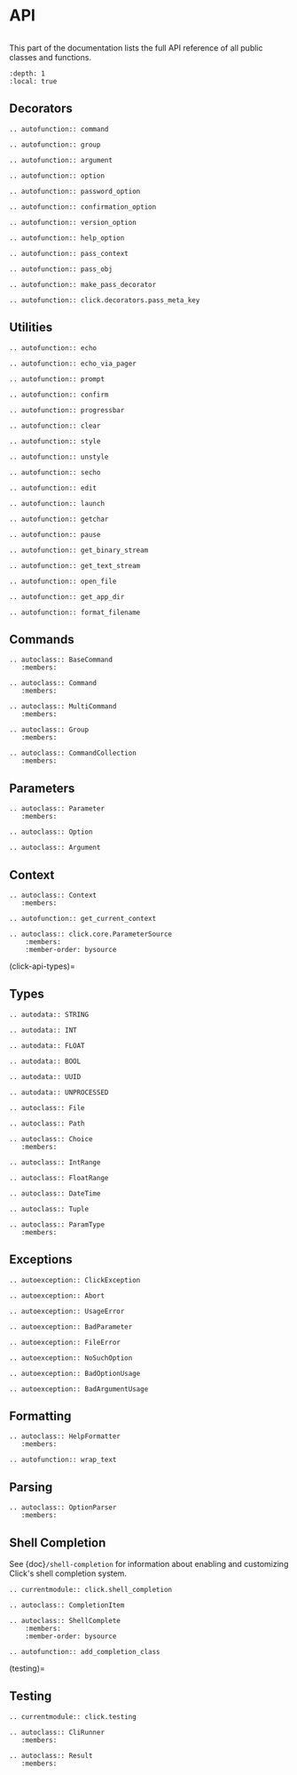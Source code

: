 # API

```{currentmodule} click
```

This part of the documentation lists the full API reference of all public
classes and functions.

```{contents}
:depth: 1
:local: true
```

## Decorators

```{eval-rst}
.. autofunction:: command
```

```{eval-rst}
.. autofunction:: group
```

```{eval-rst}
.. autofunction:: argument
```

```{eval-rst}
.. autofunction:: option
```

```{eval-rst}
.. autofunction:: password_option
```

```{eval-rst}
.. autofunction:: confirmation_option
```

```{eval-rst}
.. autofunction:: version_option
```

```{eval-rst}
.. autofunction:: help_option
```

```{eval-rst}
.. autofunction:: pass_context
```

```{eval-rst}
.. autofunction:: pass_obj
```

```{eval-rst}
.. autofunction:: make_pass_decorator
```

```{eval-rst}
.. autofunction:: click.decorators.pass_meta_key

```

## Utilities

```{eval-rst}
.. autofunction:: echo
```

```{eval-rst}
.. autofunction:: echo_via_pager
```

```{eval-rst}
.. autofunction:: prompt
```

```{eval-rst}
.. autofunction:: confirm
```

```{eval-rst}
.. autofunction:: progressbar
```

```{eval-rst}
.. autofunction:: clear
```

```{eval-rst}
.. autofunction:: style
```

```{eval-rst}
.. autofunction:: unstyle
```

```{eval-rst}
.. autofunction:: secho
```

```{eval-rst}
.. autofunction:: edit
```

```{eval-rst}
.. autofunction:: launch
```

```{eval-rst}
.. autofunction:: getchar
```

```{eval-rst}
.. autofunction:: pause
```

```{eval-rst}
.. autofunction:: get_binary_stream
```

```{eval-rst}
.. autofunction:: get_text_stream
```

```{eval-rst}
.. autofunction:: open_file
```

```{eval-rst}
.. autofunction:: get_app_dir
```

```{eval-rst}
.. autofunction:: format_filename
```

## Commands

```{eval-rst}
.. autoclass:: BaseCommand
   :members:
```

```{eval-rst}
.. autoclass:: Command
   :members:
```

```{eval-rst}
.. autoclass:: MultiCommand
   :members:
```

```{eval-rst}
.. autoclass:: Group
   :members:
```

```{eval-rst}
.. autoclass:: CommandCollection
   :members:
```

## Parameters

```{eval-rst}
.. autoclass:: Parameter
   :members:
```

```{eval-rst}
.. autoclass:: Option
```

```{eval-rst}
.. autoclass:: Argument
```

## Context

```{eval-rst}
.. autoclass:: Context
   :members:
```

```{eval-rst}
.. autofunction:: get_current_context
```

```{eval-rst}
.. autoclass:: click.core.ParameterSource
    :members:
    :member-order: bysource
```

(click-api-types)=

## Types

```{eval-rst}
.. autodata:: STRING
```

```{eval-rst}
.. autodata:: INT
```

```{eval-rst}
.. autodata:: FLOAT
```

```{eval-rst}
.. autodata:: BOOL
```

```{eval-rst}
.. autodata:: UUID
```

```{eval-rst}
.. autodata:: UNPROCESSED
```

```{eval-rst}
.. autoclass:: File
```

```{eval-rst}
.. autoclass:: Path
```

```{eval-rst}
.. autoclass:: Choice
   :members:
```

```{eval-rst}
.. autoclass:: IntRange
```

```{eval-rst}
.. autoclass:: FloatRange
```

```{eval-rst}
.. autoclass:: DateTime
```

```{eval-rst}
.. autoclass:: Tuple
```

```{eval-rst}
.. autoclass:: ParamType
   :members:
```

## Exceptions

```{eval-rst}
.. autoexception:: ClickException
```

```{eval-rst}
.. autoexception:: Abort
```

```{eval-rst}
.. autoexception:: UsageError
```

```{eval-rst}
.. autoexception:: BadParameter
```

```{eval-rst}
.. autoexception:: FileError
```

```{eval-rst}
.. autoexception:: NoSuchOption
```

```{eval-rst}
.. autoexception:: BadOptionUsage
```

```{eval-rst}
.. autoexception:: BadArgumentUsage
```

## Formatting

```{eval-rst}
.. autoclass:: HelpFormatter
   :members:
```

```{eval-rst}
.. autofunction:: wrap_text
```

## Parsing

```{eval-rst}
.. autoclass:: OptionParser
   :members:

```

## Shell Completion

See {doc}`/shell-completion` for information about enabling and
customizing Click's shell completion system.

```{eval-rst}
.. currentmodule:: click.shell_completion
```

```{eval-rst}
.. autoclass:: CompletionItem
```

```{eval-rst}
.. autoclass:: ShellComplete
    :members:
    :member-order: bysource
```

```{eval-rst}
.. autofunction:: add_completion_class

```

(testing)=

## Testing

```{eval-rst}
.. currentmodule:: click.testing
```

```{eval-rst}
.. autoclass:: CliRunner
   :members:
```

```{eval-rst}
.. autoclass:: Result
   :members:
```
